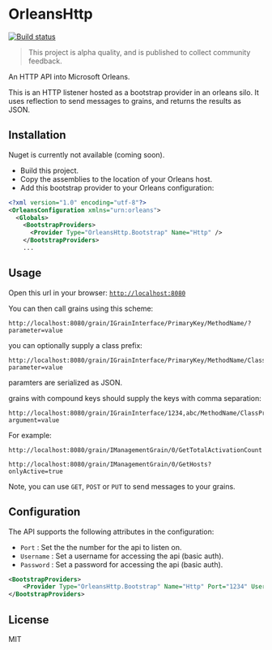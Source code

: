 # OrleansHttp

[![Build status](https://ci.appveyor.com/api/projects/status/06ps8j8tsh9s7qfx?svg=true)](https://ci.appveyor.com/project/richorama/orleanshttp)

> This project is alpha quality, and is published to collect community feedback.

An HTTP API into Microsoft Orleans.

This is an HTTP listener hosted as a bootstrap provider in an orleans silo. It uses reflection to 
send messages to grains, and returns the results as JSON.

## Installation

Nuget is currently not available (coming soon).

* Build this project.
* Copy the assemblies to the location of your Orleans host.
* Add this bootstrap provider to your Orleans configuration:

```xml
<?xml version="1.0" encoding="utf-8"?>
<OrleansConfiguration xmlns="urn:orleans">
  <Globals>
    <BootstrapProviders>
      <Provider Type="OrleansHttp.Bootstrap" Name="Http" />
    </BootstrapProviders>
    ...
```

## Usage

Open this url in your browser: [`http://localhost:8080`](http://localhost:8080)

You can then call grains using this scheme:

```
http://localhost:8080/grain/IGrainInterface/PrimaryKey/MethodName/?parameter=value
```

you can optionally supply a class prefix:

```
http://localhost:8080/grain/IGrainInterface/PrimaryKey/MethodName/ClassPrefix/?parameter=value
```

paramters are serialized as JSON.

grains with compound keys should supply the keys with comma separation:

```
http://localhost:8080/grain/IGrainInterface/1234,abc/MethodName/ClassPrefix/?argument=value
```

For example:

```
http://localhost:8080/grain/IManagementGrain/0/GetTotalActivationCount

http://localhost:8080/grain/IManagementGrain/0/GetHosts?onlyActive=true
```

Note, you can use `GET`, `POST` or `PUT` to send messages to your grains.

## Configuration

The API supports the following attributes in the configuration:

* `Port` : Set the the number for the api to listen on.
* `Username` : Set a username for accessing the api (basic auth).
* `Password` : Set a password for accessing the api (basic auth).

```xml
<BootstrapProviders>
    <Provider Type="OrleansHttp.Bootstrap" Name="Http" Port="1234" Username="my_username" Password="my_password" />
</BootstrapProviders>
```

## License

MIT

